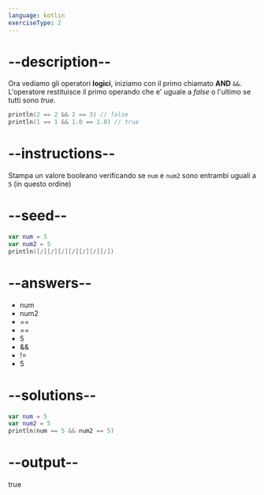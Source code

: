 ```yaml
---
language: kotlin
exerciseType: 2
---
```


# --description--

Ora vediamo gli operatori **logici**, iniziamo con il primo chiamato __AND__ `&&`.
L'operatore restituisce il primo operando che e' uguale a *false* o l'ultimo se tutti sono *true*.
```kotlin
println(2 == 2 && 2 == 3) // false
println(1 == 1 && 1.0 == 1.0) // true
```

# --instructions--

Stampa un valore booleano verificando se `num` e `num2` sono entrambi uguali a `5` (in questo ordine)

# --seed--

```kotlin
var num = 5
var num2 = 5
println([/][/][/][/][/][/][/])
```

# --answers--

- num 
- num2 
- == 
- == 
- 5
-  && 
- != 
- 5

# --solutions--

```kotlin
var num = 5
var num2 = 5
println(num == 5 && num2 == 5)
```

# --output--

true
